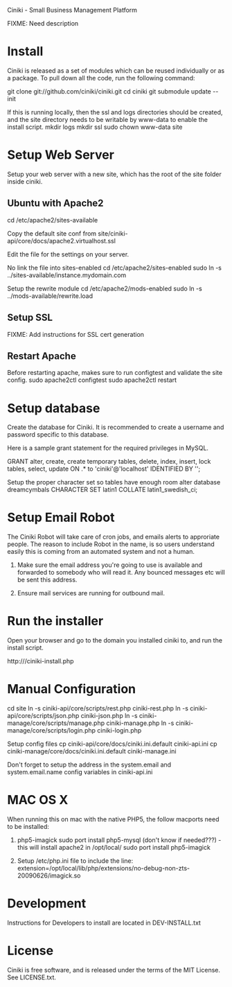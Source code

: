 Ciniki - Small Business Management Platform

FIXME: Need description


Install
=======
Ciniki is released as a set of modules which can be reused individually or as a package.
To pull down all the code, run the following command:

git clone git://github.com/ciniki/ciniki.git
cd ciniki
git submodule update --init

If this is running locally, then the ssl and logs directories should be created, and
the site directory needs to be writable by www-data to enable the install script.
mkdir logs
mkdir ssl
sudo chown www-data site


Setup Web Server
================
Setup your web server with a new site, which has the root of the site folder inside ciniki.

Ubuntu with Apache2
-------------------
cd /etc/apache2/sites-available

Copy the default site conf from site/ciniki-api/core/docs/apache2.virtualhost.ssl

Edit the file for the settings on your server.

No link the file into sites-enabled
cd /etc/apache2/sites-enabled
sudo ln -s ../sites-available/instance.mydomain.com

Setup the rewrite module
cd /etc/apache2/mods-enabled
sudo ln -s ../mods-available/rewrite.load

Setup SSL
---------
FIXME: Add instructions for SSL cert generation

Restart Apache
--------------
Before restarting apache, makes sure to run configtest and validate the site config.
sudo apache2ctl configtest
sudo apache2ctl restart

Setup database
==============
Create the database for Ciniki.  It is recommended to create a username and password
specific to this database.  

Here is a sample grant statement for the required privileges in MySQL.

GRANT alter, create, create temporary tables, delete, index, insert, lock tables, select, update ON <instancename>.\* to 'ciniki'@'localhost' IDENTIFIED BY '<min32randomcharacterpassword>';

Setup the proper character set so tables have enough room
alter database dreamcymbals CHARACTER SET latin1 COLLATE latin1_swedish_ci;


Setup Email Robot
=================
The Ciniki Robot will take care of cron jobs, and emails alerts to approriate people.
The reason to include Robot in the name, is so users understand easily this is coming
from an automated system and not a human.

1. Make sure the email address you're going to use is available and forwarded to 
   somebody who will read it.  Any bounced messages etc will be sent this address.

2. Ensure mail services are running for outbound mail.


Run the installer
=================
Open your browser and go to the domain you installed ciniki to, and run the install script.

http://<hostname>/ciniki-install.php



Manual Configuration
====================
cd site
ln -s ciniki-api/core/scripts/rest.php ciniki-rest.php
ln -s ciniki-api/core/scripts/json.php ciniki-json.php
ln -s ciniki-manage/core/scripts/manage.php ciniki-manage.php
ln -s ciniki-manage/core/scripts/login.php ciniki-login.php

Setup config files
cp ciniki-api/core/docs/ciniki.ini.default ciniki-api.ini
cp ciniki-manage/core/docs/ciniki.ini.default ciniki-manage.ini

Don't forget to setup the address in the system.email and system.email.name config variables in ciniki-api.ini



MAC OS X
========
When running this on mac with the native PHP5, the follow macports need to be installed:

1. php5-imagick
	sudo port install php5-mysql (don't know if needed???)
		- this will install apache2 in /opt/local/
	sudo port install php5-imagick

2. Setup /etc/php.ini file to include the line:
	extension=/opt/local/lib/php/extensions/no-debug-non-zts-20090626/imagick.so


Development
===========
Instructions for Developers to install are located in DEV-INSTALL.txt



License
=======
Ciniki is free software, and is released under the terms of the MIT License. See LICENSE.txt.
